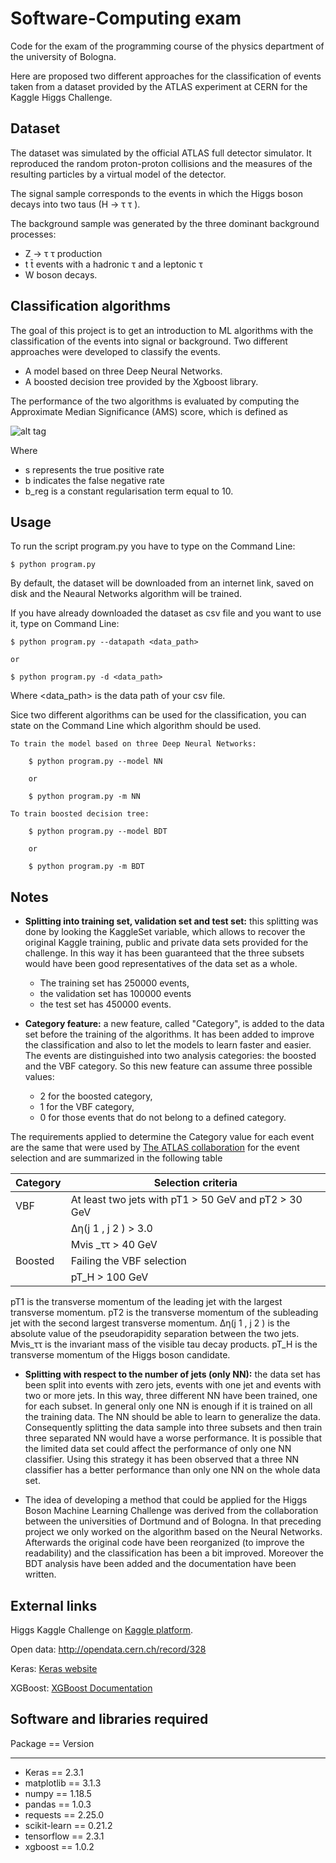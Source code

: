 # Software-Computing exam
Code for the exam of the programming course of the physics department of the university of Bologna.

Here are proposed two different approaches for the classification of events taken from a dataset provided by the ATLAS experiment at CERN for 
the Kaggle Higgs Challenge.

## Dataset
The dataset was simulated by the official ATLAS full detector simulator. It reproduced the random proton-proton collisions and the measures 
of the resulting particles by a virtual model of the detector.

The signal sample corresponds to the events in which the Higgs boson decays into two taus (H → τ τ ). 

The background sample was generated by 
the three dominant background processes:
- Z → τ τ production
- t t̄  events with a hadronic τ and a leptonic τ
- W boson decays.

## Classification algorithms
The goal of this project is to get an introduction to ML algorithms with the classification of the events into signal or background.
Two different approaches were developed to classify the events.
- A model based on three Deep Neural Networks.
- A boosted decision tree provided by the Xgboost library.


The performance of the two algorithms is evaluated by computing the Approximate Median Significance (AMS) score, which is defined as
 	
![alt tag](https://github.com/IreneCa-gh/Software-Computing/blob/master/Images/AMSfunc.png)

Where 
-  s represents the true positive rate
- b indicates the false negative rate 
- b_reg is a constant regularisation term equal to 10.
 	
## Usage
To run the script program.py you have to type on the Command Line:
    
    $ python program.py

By default, the dataset will be downloaded from an internet link, saved on disk and the Neaural Networks algorithm will be trained.

If you have already downloaded the dataset as csv file and you want to use it, type on Command Line:
    
    $ python program.py --datapath <data_path>
    
    or
    
    $ python program.py -d <data_path>
    
Where <data_path> is the data path of your csv file.

Sice two different algorithms can be used for the classification, you can state on the Command Line which algorithm should be used.
    
    To train the model based on three Deep Neural Networks:
        
        $ python program.py --model NN
        
        or
        
        $ python program.py -m NN
        
    To train boosted decision tree:
    
        $ python program.py --model BDT
        
        or
        
        $ python program.py -m BDT
    
## Notes
- **Splitting into training set, validation set and test set:** 
this splitting was done by looking the KaggleSet variable, which allows to recover the original Kaggle training, public and private data sets provided for the challenge. 
In this way it has been guaranteed that the three subsets would have been good representatives of the data set as a whole.
    - The training set has 250000 events, 
    - the validation set has 100000 events 
    - the test set has 450000 events.

- **Category feature:**
a new feature, called "Category", is added to the data set before the training of the algorithms. It has been added to improve the classification and also to let the models to learn faster and easier. 
The events are distinguished into two analysis categories: the boosted and the VBF category. So this new feature can assume three possible values: 
    - 2 for the boosted category,
    - 1 for the VBF category,
    - 0 for those events that do not belong to a defined category.

The requirements applied to determine the Category value for each event are the same that
were used by [The ATLAS collaboration](https://link.springer.com/article/10.1007/JHEP04(2015)117) for the event selection and are summarized in the following table


| Category  | Selection criteria |
| --------- | ------------------ |
|   VBF     | At least two jets with pT1 > 50 GeV and pT2 > 30 GeV |
|           | ∆η(j 1 , j 2 ) > 3.0 |
|           | Mvis _ττ > 40 GeV |
| Boosted   | Failing the VBF selection |
|           | pT_H > 100 GeV |

pT1 is the transverse momentum of the leading jet with the largest transverse momentum. 
pT2 is the transverse momentum of the subleading jet with the second largest transverse momentum. 
∆η(j 1 , j 2 ) is the absolute value of the pseudorapidity separation between the two jets. 
Mvis_ττ is the invariant mass of the visible tau decay products.
pT_H is the transverse momentum of the Higgs boson candidate.

- **Splitting with respect to the number of jets (only NN):**
the data set has been split into events with zero jets, events with one jet and events with two or more jets.
In this way, three different NN have been trained, one for each subset.
In general only one NN is enough if it is trained on all the training data. 
The NN should be able to learn to generalize the data. 
Consequently splitting the data sample into three subsets and then train three separated NN would have a worse performance.
It is possible that the limited data set could affect the performance of only one NN classifier. 
Using this strategy it has been observed that a three NN classifier has a better performance than only one NN on the whole data set.

- The idea of developing a method that could be applied for the Higgs Boson Machine Learning Challenge was derived from the collaboration
between the universities of Dortmund and of Bologna. In that preceding project we only worked on the algorithm based on the Neural Networks.
Afterwards the original code have been reorganized (to improve the readability) and the classification has been a bit improved. 
Moreover the BDT analysis have been added and the documentation have been written.

## External links
Higgs Kaggle Challenge on [Kaggle platform](https://www.kaggle.com/c/higgs-boson).

Open data: http://opendata.cern.ch/record/328

Keras: [Keras website](https://keras.io/about/)

XGBoost: [XGBoost Documentation](https://xgboost.readthedocs.io/en/latest/)

## Software and libraries required
 Package   ==  Version

------------------ ---------

- Keras == 2.3.1 
- matplotlib == 3.1.3 
- numpy == 1.18.5 
- pandas == 1.0.3 
- requests == 2.25.0 
- scikit-learn == 0.21.2 
- tensorflow == 2.3.1 
- xgboost == 1.0.2 
